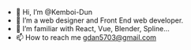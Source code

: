 - 👋 Hi, I’m @Kemboi-Dun
- 👀 I’m a web designer and Front End web developer.
- 🌱 I’m familiar with React, Vue, Blender, Spline...
- 📫 How to reach me gdan5703@gmail.com

<!---
Kemboi-Dun/Kemboi-Dun is a ✨ special ✨ repository because its `README.md` (this file) appears on your GitHub profile.
You can click the Preview link to take a look at your changes.
--->
